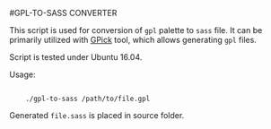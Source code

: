 #GPL-TO-SASS CONVERTER

This script is used for conversion of `gpl` palette to `sass` file. It can be primarily utilized with [GPick](http://www.gpick.org/) tool, which allows generating `gpl` files.


Script is tested under Ubuntu 16.04.


Usage:

```

    ./gpl-to-sass /path/to/file.gpl

```

Generated `file.sass` is placed in source folder.